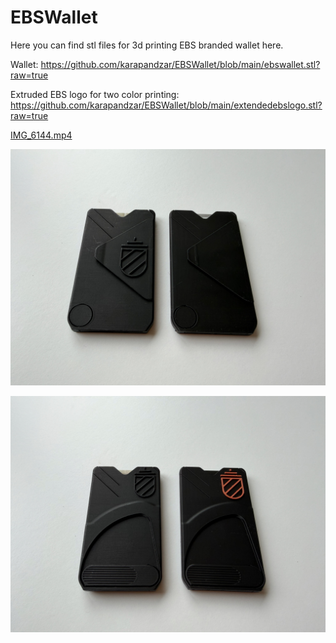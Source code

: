 # EBSWallet

Here you can find stl files for 3d printing EBS branded wallet here.

Wallet:
https://github.com/karapandzar/EBSWallet/blob/main/ebswallet.stl?raw=true

Extruded EBS logo for two color printing:
https://github.com/karapandzar/EBSWallet/blob/main/extendedebslogo.stl?raw=true

[IMG_6144.mp4](https://github.com/karapandzar/EBSWallet/blob/7c0b20895ff48768a8620ba2703ec346a940da34/IMG_6144.mp4)

![Wallets](IMG_6147.jpeg)

![Wallets](IMG_6146.jpeg)
